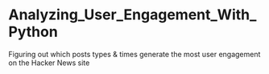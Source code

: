 # Analyzing_User_Engagement_With_Python
Figuring out which posts types &amp; times generate the most user engagement on the Hacker News site
